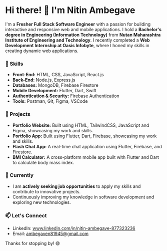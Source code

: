<!--
**ambegavenitinbalaji/ambegavenitinbalaji** is a ✨ _special_ ✨ repository because its `README.md` (this file) appears on your GitHub profile.

Here are some ideas to get you started:

- 🔭 I’m currently working on ...
- 🌱 I’m currently learning ...
- 👯 I’m looking to collaborate on ...
- 🤔 I’m looking for help with ...
- 💬 Ask me about ...
- 📫 How to reach me: ...
- 😄 Pronouns: ...
- ⚡ Fun fact: ...
-->
# Hi there! 👋 I'm Nitin Ambegave

I'm a **Fresher Full Stack Software Engineer** with a passion for building interactive and responsive web and mobile applications. I hold a **Bachelor's degree in Engineering (Information Technology)** from **Nutan Maharashtra Institute of Engineering and Technology**. I recently completed a **Web Development Internship at Oasis Infobyte**, where I honed my skills in creating dynamic web applications.

### 🚀 Skills
- **Front-End:** HTML, CSS, JavaScript, React.js
- **Back-End:** Node.js, Express.js
- **Databases:** MongoDB, Firebase Firestore
- **Mobile Development:** Flutter, Dart, Swift
- **Authentication & Security:** Firebase Authentication
- **Tools:** Postman, Git, Figma, VSCode

### 💼 Projects
- **Portfolio Website:** Built using HTML, TailwindCSS, JavaScript and Figma, showcasing my work and skills.
- **Portfolio App:** Built using Flutter, Dart, Firebase, showcasing my work and skills.
- **Flash Chat App:** A real-time chat application using Flutter, Firebase, and Firestore.
- **BMI Calculator:** A cross-platform mobile app built with Flutter and Dart to calculate body mass index.

### 🌱 Currently
- I am **actively seeking job opportunities** to apply my skills and contribute to innovative projects.
- Continuously improving my knowledge in software development and exploring new technologies.

### 📫 Let's Connect
- LinkedIn: www.linkedin.com/in/nitin-ambegave-877323236
- Email: ambegaven81945@gmail.com

Thanks for stopping by! 😄

